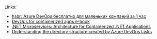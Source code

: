 Links:
- [habr: Azure DevOps бесплатно для маленьких компаний за 1 час](https://habr.com/ru/articles/427703/)
- [DevOps for containerized apps e-book](https://dotnet.microsoft.com/en-us/download/e-book/microservices-devops/pdf)
- [.NET Microservices: Architecture for Containerized .NET Applications](https://learn.microsoft.com/en-us/dotnet/architecture/microservices/)
- [Understanding the directory structure created by Azure DevOps tasks](https://habr.com/ru/articles/536530/)
